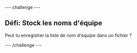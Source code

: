 --- challenge ---
## Défi: Stock les noms d'équipe
Peut tu enregistrer la liste de nom d'équipe dans un fichier ?




--- /challenge ---